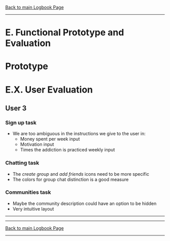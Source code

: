 [Back to main Logbook Page](../hci_logbook.md)

---

# E. Functional Prototype and Evaluation

# Prototype



# E.X. User Evaluation

## User 3

### Sign up task

+ We are too ambiguous in the instructions we give to the user in:
	+ Money spent per week input
	+ Motivation input
	+ Times the addiction is practiced weekly input

### Chatting task

+ The *create group* and *add friends* icons need to be more specific
+ The colors for group chat distinction is a good measure

### Communities task

+ Maybe the community description could have an option to be hidden
+ Very intuitive layout

---


---
[Back to main Logbook Page](../hci_logbook.md)

---
